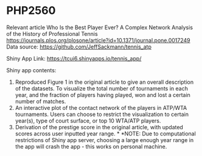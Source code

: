 # PHP2560
Relevant article
Who Is the Best Player Ever? A Complex Network Analysis of the History of Professional Tennis
https://journals.plos.org/plosone/article?id=10.1371/journal.pone.0017249
Data source: https://github.com/JeffSackmann/tennis_atp


Shiny App Link: https://tcui6.shinyapps.io/tennis_app/

Shiny app contents:
1. Reproduced Figure 1 in the original article to give an overall description of the datasets. To visualize the total number of tournaments in each year, and the fraction of players having played, won and lost a certain number of matches.
2. An interactive plot of the contact network of the players in ATP/WTA tournaments. Users can choose to restrict the visualization to certain year(s), type of court surface, or top 10 WTA/ATP players.
3. Derivation of the prestige score in the original article, with updated scores across user inputted year range. *
      *NOTE: Due to computational restrictions of Shiny app server, choosing a large enough year range in the app will crash the app - this works on personal machine.
